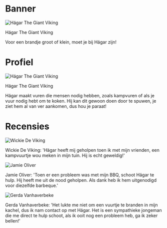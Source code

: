 # Banner

![Hägar The Giant Viking](https://faceswaponline.com/wp-content/uploads/Vikingsseason4spoiler-e8690ba0b1983ac025f6abd11556179a.jpg)

Hägar The Giant Viking

Voor een brandje groot of klein, moet je bij Hägar zijn!

# Profiel

![Hägar The Giant Viking](https://faceswaponline.com/wp-content/uploads/Vikingsseason4spoiler-e8690ba0b1983ac025f6abd11556179a.jpg)

Hägar The Giant Viking

Hägar maakt vuren die mensen nodig hebben, zoals kampvuren of als je vuur nodig hebt om te koken. Hij kan dit gewoon doen door te spuwen, je ziet hem al van ver aankomen, dus hou je paraat!

# Recensies

![Wickie De Viking](https://aatventure.news/uploads/profile/1562064034.jpg)

Wickie De Viking: 'Hägar heeft mij geholpen toen ik met mijn vrienden, een kampvuurtje wou meken in mijn tuin. Hij is echt geweldig!'

![Jamie Oliver](https://cdn.jamieoliver.com/library/images/Jamie-Social.jpg)

Jamie Oliver: 'Toen er een probleem was met mijn BBQ, schoot Hägar te hulp. Hij heeft me uit de nood geholpen. Als dank heb ik hem uitgenodigd voor diezelfde barbeque.'

![Gerda Vanhaverbeke](https://i.pinimg.com/originals/d6/1d/3c/d61d3c9032a937e96e72e0429d8bcd5e.jpg)

Gerda Vanhaverbeke: 'Het lukte me niet om een vuurtje te branden in mijn kachel, dus ik nam contact op met Hägar. Het is een sympathieke jongeman die me direct te hulp schoot, als ik ooit nog een probleem heb, ga ik zeker bellen!'

